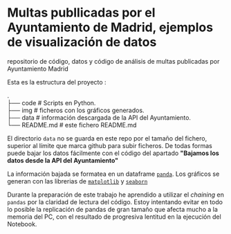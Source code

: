 # Multas publlicadas por el Ayuntamiento de Madrid, ejemplos de visualización de datos 
repositorio de código, datos y código de análisis de multas publicadas por Ayuntamiento Madrid

Esta es la estructura del proyecto : 

.  
├── code                  # Scripts en Python.    
├── img                   # ficheros con los gráficos generados.  
├── data                  # información descargada de la API del Ayuntamiento.  
└── README.md             # este fichero README.md

El directorio `data` no se guarda en este repo por el tamaño del fichero, superior al límite que marca github para subir ficheros.
De todas formas puede bajar los datos fácilmente con el código del apartado **"Bajamos los datos desde la API del Ayuntamiento"**

La información bajada se formatea en un dataframe [`panda`](https://pandas.pydata.org). Los gráficos se generan con las librerias de [`matplotlib`](https://matplotlib.org/stable/) y [`seaborn`](https://seaborn.pydata.org/#)

Durante la preparación de este trabajo he aprendido a utilizar el *chaining* en `pandas` por la claridad de lectura del código. Estoy intentando evitar en todo lo posible la replicación de pandas de gran tamaño que afecta mucho a la memoria del PC, con el resultado de progresiva lentitud en la ejecución del Notebook.

